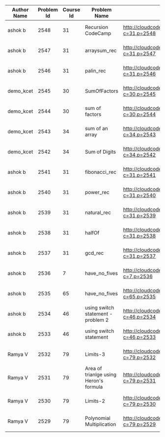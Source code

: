 | Author Name | Problem Id | Course Id | Problem Name                           | Link                                                            | Date / Time         | Course Name       | Title                      | Term Name     |
|-------------|------------|-----------|----------------------------------------|-----------------------------------------------------------------|---------------------|-------------------|----------------------------|---------------|
| ashok b     | 2548       | 31        | Recursion CodeCamp                     | http://cloudcoder.kgkite.ac.in/cloudcoder/#exercise?c=31,p=2548 | 07-12-2016 14:57:19 | PC-1              | Recursion                  | Winter-2014   |
| ashok b     | 2547       | 31        | arraysum_rec                           | http://cloudcoder.kgkite.ac.in/cloudcoder/#exercise?c=31,p=2547 | 07-12-2016 14:13:54 | PC-1              | Recursion                  | Winter-2014   |
| ashok b     | 2546       | 31        | palin_rec                              | http://cloudcoder.kgkite.ac.in/cloudcoder/#exercise?c=31,p=2546 | 07-12-2016 13:18:49 | PC-1              | Recursion                  | Winter-2014   |
| demo_kcet   | 2545       | 30        | SumOfFactors                           | http://cloudcoder.kgkite.ac.in/cloudcoder/#exercise?c=30,p=2545 | 07-12-2016 13:08:24 | PC-1              | Function Calls             | Winter-2014   |
| demo_kcet   | 2544       | 30        | sum of factors                         | http://cloudcoder.kgkite.ac.in/cloudcoder/#exercise?c=30,p=2544 | 07-12-2016 12:55:39 | PC-1              | Function Calls             | Winter-2014   |
| demo_kcet   | 2543       | 34        | sum of an array                        | http://cloudcoder.kgkite.ac.in/cloudcoder/#exercise?c=34,p=2543 | 07-12-2016 12:23:27 | PC-1              | Miscellaneous              | Winter-2014   |
| demo_kcet   | 2542       | 34        | Sum of Digits                          | http://cloudcoder.kgkite.ac.in/cloudcoder/#exercise?c=34,p=2542 | 07-12-2016 11:34:54 | PC-1              | Miscellaneous              | Winter-2014   |
| ashok b     | 2541       | 31        | fibonacci_rec                          | http://cloudcoder.kgkite.ac.in/cloudcoder/#exercise?c=31,p=2541 | 07-12-2016 10:32:04 | PC-1              | Recursion                  | Winter-2014   |
| ashok b     | 2540       | 31        | power_rec                              | http://cloudcoder.kgkite.ac.in/cloudcoder/#exercise?c=31,p=2540 | 07-12-2016 10:25:20 | PC-1              | Recursion                  | Winter-2014   |
| ashok b     | 2539       | 31        | natural_rec                            | http://cloudcoder.kgkite.ac.in/cloudcoder/#exercise?c=31,p=2539 | 07-12-2016 10:16:52 | PC-1              | Recursion                  | Winter-2014   |
| ashok b     | 2538       | 31        | halfOf                                 | http://cloudcoder.kgkite.ac.in/cloudcoder/#exercise?c=31,p=2538 | 07-12-2016 10:07:06 | PC-1              | Recursion                  | Winter-2014   |
| ashok b     | 2537       | 31        | gcd_rec                                | http://cloudcoder.kgkite.ac.in/cloudcoder/#exercise?c=31,p=2537 | 07-12-2016 09:34:23 | PC-1              | Recursion                  | Winter-2014   |
| ashok b     | 2536       | 7         | have_no_fives                          | http://cloudcoder.kgkite.ac.in/cloudcoder/#exercise?c=7,p=2536  | 07-12-2016 01:58:05 | Difficult Level   | Introduction to C Programs | Summer 2-2014 |
| ashok b     | 2535       | 65        | have_no_fives                          | http://cloudcoder.kgkite.ac.in/cloudcoder/#exercise?c=65,p=2535 | 07-12-2016 01:58:05 | LAB-2             | Arrays & Strings           | Fall - 2015   |
| ashok b     | 2534       | 46        | using switch statement - problem 2     | http://cloudcoder.kgkite.ac.in/cloudcoder/#exercise?c=46,p=2534 | 05-12-2016 18:21:03       | PDS-1             | Conditionals               | Spring -2014  |
| ashok b     | 2533       | 46        | using switch statement                 | http://cloudcoder.kgkite.ac.in/cloudcoder/#exercise?c=46,p=2533 | 05-12-2016 18:15:42 | PDS-1             | Conditionals               | Spring -2014  |
| Ramya V     | 2532       | 79        | Limits-3                               | http://cloudcoder.kgkite.ac.in/cloudcoder/#exercise?c=79,p=2532 | 02-12-2016 11:51:11 | Exercise Problems | KCET                       | Winter - 2016 |
| Ramya V     | 2531       | 79        | Area of trianlge using Heron's formula | http://cloudcoder.kgkite.ac.in/cloudcoder/#exercise?c=79,p=2531 | 02-12-2016 11:46:57 | Exercise Problems | KCET                       | Winter - 2016 |
| Ramya V     | 2530       | 79        | Limits-2                               | http://cloudcoder.kgkite.ac.in/cloudcoder/#exercise?c=79,p=2530 | 02-12-2016 11:41:14 | Exercise Problems | KCET                       | Winter - 2016 |
| Ramya V     | 2529       | 79        | Polynomial Multiplication              | http://cloudcoder.kgkite.ac.in/cloudcoder/#exercise?c=79,p=2529 | 02-12-2016 11:06:14 | Exercise Problems | KCET                       | Winter - 2016 |
